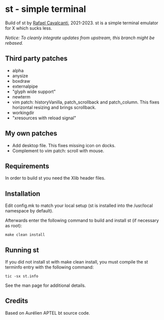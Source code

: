 # st - simple terminal

Build of st by [Rafael Cavalcanti](https://rafaelc.org/dev), 2021-2023. st is a simple terminal emulator for X which sucks less.

_Notice: To cleanly integrate updates from upstream, this branch might be rebased._

## Third party patches

- alpha
- anysize
- boxdraw
- externalpipe
- "glyph wide support"
- newterm
- vim patch: historyVanilla, patch_scrollback and patch_column. This fixes horizontal resizing and brings scrollback.
- workingdir
- "xresources with reload signal"

## My own patches

- Add desktop file. This fixes missing icon on docks.
- Complement to vim patch: scroll with mouse.

## Requirements

In order to build st you need the Xlib header files.

## Installation

Edit config.mk to match your local setup (st is installed into
the /usr/local namespace by default).

Afterwards enter the following command to build and install st (if
necessary as root):

    make clean install

## Running st

If you did not install st with make clean install, you must compile
the st terminfo entry with the following command:

    tic -sx st.info

See the man page for additional details.

## Credits

Based on Aurélien APTEL <aurelien dot aptel at gmail dot com> bt source code.

